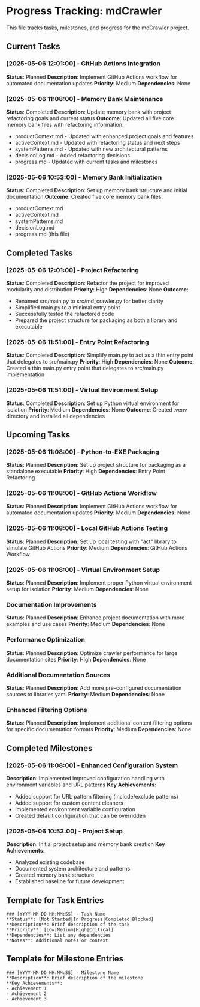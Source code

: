 # Progress Tracking: mdCrawler

This file tracks tasks, milestones, and progress for the mdCrawler project.

## Current Tasks

### [2025-05-06 12:01:00] - GitHub Actions Integration
**Status**: Planned
**Description**: Implement GitHub Actions workflow for automated documentation updates
**Priority**: Medium
**Dependencies**: None

### [2025-05-06 11:08:00] - Memory Bank Maintenance
**Status**: Completed
**Description**: Update memory bank with project refactoring goals and current status
**Outcome**: Updated all five core memory bank files with refactoring information:
- productContext.md - Updated with enhanced project goals and features
- activeContext.md - Updated with refactoring status and next steps
- systemPatterns.md - Updated with new architectural patterns
- decisionLog.md - Added refactoring decisions
- progress.md - Updated with current tasks and milestones

### [2025-05-06 10:53:00] - Memory Bank Initialization
**Status**: Completed
**Description**: Set up memory bank structure and initial documentation
**Outcome**: Created five core memory bank files:
- productContext.md
- activeContext.md
- systemPatterns.md
- decisionLog.md
- progress.md (this file)

## Completed Tasks

### [2025-05-06 12:01:00] - Project Refactoring
**Status**: Completed
**Description**: Refactor the project for improved modularity and distribution
**Priority**: High
**Dependencies**: None
**Outcome**:
- Renamed src/main.py to src/md_crawler.py for better clarity
- Simplified main.py to a minimal entry point
- Successfully tested the refactored code
- Prepared the project structure for packaging as both a library and executable

### [2025-05-06 11:51:00] - Entry Point Refactoring
**Status**: Completed
**Description**: Simplify main.py to act as a thin entry point that delegates to src/main.py
**Priority**: High
**Dependencies**: None
**Outcome**: Created a thin main.py entry point that delegates to src/main.py implementation

### [2025-05-06 11:51:00] - Virtual Environment Setup
**Status**: Completed
**Description**: Set up Python virtual environment for isolation
**Priority**: Medium
**Dependencies**: None
**Outcome**: Created .venv directory and installed all dependencies

## Upcoming Tasks

### [2025-05-06 11:08:00] - Python-to-EXE Packaging
**Status**: Planned
**Description**: Set up project structure for packaging as a standalone executable
**Priority**: High
**Dependencies**: Entry Point Refactoring

### [2025-05-06 11:08:00] - GitHub Actions Workflow
**Status**: Planned
**Description**: Implement GitHub Actions workflow for automated documentation updates
**Priority**: Medium
**Dependencies**: None

### [2025-05-06 11:08:00] - Local GitHub Actions Testing
**Status**: Planned
**Description**: Set up local testing with "act" library to simulate GitHub Actions
**Priority**: Medium
**Dependencies**: GitHub Actions Workflow

### [2025-05-06 11:08:00] - Virtual Environment Setup
**Status**: Planned
**Description**: Implement proper Python virtual environment setup for isolation
**Priority**: Medium
**Dependencies**: None

### Documentation Improvements
**Status**: Planned
**Description**: Enhance project documentation with more examples and use cases
**Priority**: Medium
**Dependencies**: None

### Performance Optimization
**Status**: Planned
**Description**: Optimize crawler performance for large documentation sites
**Priority**: High
**Dependencies**: None

### Additional Documentation Sources
**Status**: Planned
**Description**: Add more pre-configured documentation sources to libraries.yaml
**Priority**: Medium
**Dependencies**: None

### Enhanced Filtering Options
**Status**: Planned
**Description**: Implement additional content filtering options for specific documentation formats
**Priority**: Medium
**Dependencies**: None

## Completed Milestones

### [2025-05-06 11:08:00] - Enhanced Configuration System
**Description**: Implemented improved configuration handling with environment variables and URL patterns
**Key Achievements**:
- Added support for URL pattern filtering (include/exclude patterns)
- Added support for custom content cleaners
- Implemented environment variable configuration
- Created default configuration that can be overridden

### [2025-05-06 10:53:00] - Project Setup
**Description**: Initial project setup and memory bank creation
**Key Achievements**:
- Analyzed existing codebase
- Documented system architecture and patterns
- Created memory bank structure
- Established baseline for future development

## Template for Task Entries

```
### [YYYY-MM-DD HH:MM:SS] - Task Name
**Status**: [Not Started|In Progress|Completed|Blocked]
**Description**: Brief description of the task
**Priority**: [Low|Medium|High|Critical]
**Dependencies**: List any dependencies
**Notes**: Additional notes or context
```

## Template for Milestone Entries

```
### [YYYY-MM-DD HH:MM:SS] - Milestone Name
**Description**: Brief description of the milestone
**Key Achievements**:
- Achievement 1
- Achievement 2
- Achievement 3